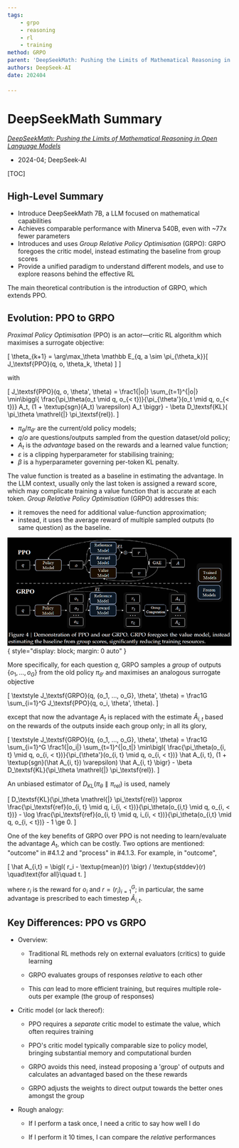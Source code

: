 ```yaml
---
tags:
    - grpo
    - reasoning
    - rl
    - training
method: GRPO
parent: 'DeepSeekMath: Pushing the Limits of Mathematical Reasoning in Open Language Models'
authors: DeepSeek-AI
date: 202404

---
```

# DeepSeekMath Summary

[*DeepSeekMath: Pushing the Limits of Mathematical Reasoning in Open Language Models*](https://arxiv.org/abs/2402.03300)

-   2024-04; DeepSeek-AI

[TOC]

## High-Level Summary

-   Introduce DeepSeekMath 7B, a LLM focused on mathematical capabilities
-   Achieves comparable performance with Minerva 540B, even with \~77x fewer parameters
-   Introduces and uses *Group Relative Policy Optimisation* (GRPO): GRPO foregoes the critic model, instead estimating the baseline from group scores
-   Provide a unified paradigm to understand different models, and use to explore reasons behind the effective RL

The main theoretical contribution is the introduction of GRPO, which extends PPO.

## Evolution: PPO to GRPO

*Proximal Policy Optimisation* (PPO) is an actor—critic RL algorithm which maximises a surrogate objective:

\[
    \theta_{k+1}
=   \arg\max_\theta \mathbb E_{q, a \sim \pi_{\theta_k}}[ J_\textsf{PPO}(q, o, \theta_k, \theta) ]
\]

with

\[
    J_\textsf{PPO}(q, o, \theta', \theta)
=   \frac1{|o|} \sum_{t=1}^{|o|} \min\biggl\{ \frac{\pi_\theta(o_t \mid q, o_{< t})}{\pi_{\theta'}(o_t \mid q, o_{< t})} A_t, (1 + \textup{sgn}(A_t) \varepsilon) A_t \biggr\} - \beta D_\textsf{KL}( \pi_\theta \mathrel{\|} \pi_\textsf{rel}).
\]

-   $\pi_\theta$/$\pi_{\theta'}$ are the current/old policy models;
-   $q$/$o$ are questions/outputs sampled from the question dataset/old policy;
-   $A_t$ is the *advantage* based on the rewards and a learned value function;
-   $\varepsilon$ is a clipping hyperparameter for stabilising training;
-   $\beta$ is a hyperparameter governing per-token KL penalty.

The value function is treated as a baseline in estimating the advantage. In the LLM context, usually only the last token is assigned a reward score, which may complicate training a value function that is accurate at each token. *Group Relative Policy Optimisation* (GRPO) addresses this:

-   it removes the need for additional value-function approximation;
-   instead, it uses the average reward of multiple sampled outputs (to same question) as the baseline.

![PPO vs GRPO](attachments/DeepSeekMath%20-%20PPO%20vs%20GRPO.png){ style="display: block; margin: 0 auto" }

More specifically, for each question $q$, GRPO samples a *group* of outputs $\{o_1, ..., o_G\}$ from the old policy $\pi_{\theta'}$ and maximises an analogous surrogate objective

\[
    \textstyle
    J_\textsf{GRPO}(q, \{o_1, ..., o_G\}, \theta', \theta)
=   \frac1G \sum_{i=1}^G J_\textsf{PPO}(q, o_i, \theta', \theta).
\]

except that now the advantage $A_t$ is replaced with the estimate $\hat A_{i, t}$ based on the rewards of the outputs inside each group only; in all its glory,

\[
    \textstyle
    J_\textsf{GRPO}(q, \{o_1, ..., o_G\}, \theta', \theta)
=   \frac1G \sum_{i=1}^G \frac1{|o_i|} \sum_{t=1}^{|o_t|} \min\bigl\{ \frac{\pi_\theta(o_{i, t} \mid q, o_{i, < t})}{\pi_{\theta'}(o_{i, t} \mid q, o_{i, < t})} \hat A_{i, t}, (1 + \textup{sgn}(\hat A_{i, t}) \varepsilon) \hat A_{i, t} \bigr\} - \beta D_\textsf{KL}(\pi_\theta \mathrel{\|} \pi_\textsf{rel}).
\]

An unbiased estimator of $D_\textsf{KL}(\pi_\theta \mathrel{\|} \pi_\textsf{rel})$ is used, namely

\[
    D_\textsf{KL}(\pi_\theta \mathrel{\|} \pi_\textsf{rel})
\approx
    \frac{\pi_\textsf{ref}(o_{i, t} \mid q, i_{i, < t})}{\pi_\theta(o_{i,t} \mid q, o_{i, < t})} - \log \frac{\pi_\textsf{ref}(o_{i, t} \mid q, i_{i, < t})}{\pi_\theta(o_{i,t} \mid q, o_{i, < t})} - 1
\ge 0.
\]

One of the key benefits of GRPO over PPO is not needing to learn/evaluate the advantage $A_t$, which can be costly. Two options are mentioned: "outcome" in #4.1.2 and "process" in #4.1.3. For example, in "outcome",

\[
    \hat A_{i,t}
=   \bigl( r_i - \textup{mean}(r) \bigr) / \textup{stddev}(r)
\quad\text{for all}\quad
    t.
\]

where $r_i$ is the reward for $o_i$ and $r = (r_i)_{i=1}^G$; in particular, the same advantage is prescribed to each timestep $\hat A_{i,t}$.

## Key Differences: PPO vs GRPO

-   Overview:

    -   Traditional RL methods rely on external evaluators (critics) to guide learning

    -   GRPO evaluates groups of responses *relative* to each other

    -   This *can* lead to more efficient training, but requires multiple role-outs per example (the group of responses)

-   Critic model (or lack thereof):

    -   PPO requires a *separate* critic model to estimate the value, which often requires training

    -   PPO's critic model typically comparable size to policy model, bringing substantial memory and computational burden

    -   GRPO avoids this need, instead proposing a 'group' of outputs and calculates an advantaged based on the these rewards

    -   GRPO adjusts the weights to direct output towards the better ones amongst the group

-   Rough analogy:

    -   If I perform a task once, I need a critic to say how well I do

    -   If I perform it 10 times, I can compare the *relative* performances
